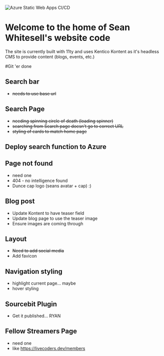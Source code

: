 ![Azure Static Web Apps CI/CD](https://github.com/devsgarage/seans-new-site/workflows/Azure%20Static%20Web%20Apps%20CI/CD/badge.svg)

# Welcome to the home of Sean Whitesell's website code
The site is currently built with 11ty and uses Kentico Kontent as it's headless CMS to provide content (blogs, events, etc.)

#Git 'er done
## Search bar 
- ~~needs to use base url~~
## Search Page
- ~~needing spinning circle of death (loading spinner)~~
- ~~searching from Search page doesn't go to correct URL~~
- ~~styling of cards to match home page~~
## Deploy search function to Azure
## Page not found
- need one
- 404 - no intelligence found 
- Dunce cap logo (seans avatar + cap) :)
## Blog post
- Update Kontent to have teaser field
- Update blog page to use the teaser image
- Ensure images are coming through
## Layout
- ~~Need to add social media~~
- Add favicon
## Navigation styling
- highlight current page... maybe
- hover styling
## Sourcebit Plugin
- Get it published... RYAN
## Fellow Streamers Page
- need one
- like https://livecoders.dev/members

  
